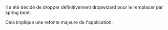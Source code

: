 Il a été décidé de dropper définitivement dropwizard pour le remplacer par spring boot.

Cela implique une refonte majeure de l'application.